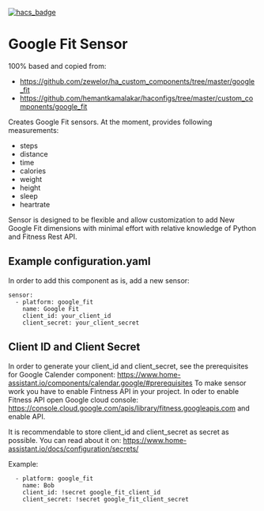 [![hacs_badge](https://img.shields.io/badge/HACS-Default-orange.svg?style=for-the-badge)](https://github.com/custom-components/hacs)

# Google Fit Sensor

100% based and copied from:
- https://github.com/zewelor/ha_custom_components/tree/master/google_fit
- https://github.com/hemantkamalakar/haconfigs/tree/master/custom_components/google_fit

Creates Google Fit sensors.
At the moment, provides following measurements:
- steps
- distance
- time
- calories
- weight
- height
- sleep
- heartrate

Sensor is designed to be flexible and allow customization to add New Google Fit dimensions with minimal effort with relative knowledge of Python and Fitness Rest API.

## Example configuration.yaml

In order to add this component as is, add a new sensor:
```
sensor:
  - platform: google_fit
    name: Google Fit
    client_id: your_client_id
    client_secret: your_client_secret
```
## Client ID and Client Secret
In order to generate your client_id and client_secret, see the prerequisites for Google Calender component:
https://www.home-assistant.io/components/calendar.google/#prerequisites
To make sensor work you have to enable Fintness API in your project.
In oder to enable Fitness API open Google cloud console: 
https://console.cloud.google.com/apis/library/fitness.googleapis.com
and enable API.

It is recommendable to store client_id and client_secret as secret as possible. You can read about it on:
https://www.home-assistant.io/docs/configuration/secrets/

Example:
```
  - platform: google_fit
    name: Bob
    client_id: !secret google_fit_client_id
    client_secret: !secret google_fit_client_secret
```
